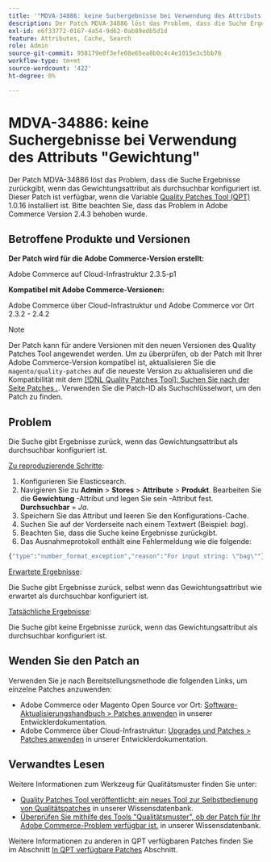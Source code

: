 ```yaml
---
title: '"MDVA-34886: keine Suchergebnisse bei Verwendung des Attributs "Gewichtung"'
description: Der Patch MDVA-34886 löst das Problem, dass die Suche Ergebnisse zurückgibt, wenn das Gewichtungsattribut als durchsuchbar konfiguriert ist. Dieser Patch ist verfügbar, wenn das [Quality Patches Tool (QPT)](/help/announcements/adobe-commerce-announcements/magento-quality-patches-released-new-tool-to-self-serve-quality-patches.md) 1.0.16 installiert ist. Bitte beachten Sie, dass das Problem in Adobe Commerce Version 2.4.3 behoben wurde.
exl-id: e6f33772-0167-4a54-9d62-0ab89edb5d1d
feature: Attributes, Cache, Search
role: Admin
source-git-commit: 958179e0f3efe08e65ea8b0c4c4e1015e3c5bb76
workflow-type: tm+mt
source-wordcount: '422'
ht-degree: 0%

---
```


# MDVA-34886: keine Suchergebnisse bei Verwendung des Attributs &quot;Gewichtung&quot;

Der Patch MDVA-34886 löst das Problem, dass die Suche Ergebnisse zurückgibt, wenn das Gewichtungsattribut als durchsuchbar konfiguriert ist. Dieser Patch ist verfügbar, wenn die Variable [Quality Patches Tool (QPT)](/help/announcements/adobe-commerce-announcements/magento-quality-patches-released-new-tool-to-self-serve-quality-patches.md) 1.0.16 installiert ist. Bitte beachten Sie, dass das Problem in Adobe Commerce Version 2.4.3 behoben wurde.

## Betroffene Produkte und Versionen

**Der Patch wird für die Adobe Commerce-Version erstellt:**

Adobe Commerce auf Cloud-Infrastruktur 2.3.5-p1

**Kompatibel mit Adobe Commerce-Versionen:**

Adobe Commerce über Cloud-Infrastruktur und Adobe Commerce vor Ort 2.3.2 - 2.4.2

>[!NOTE]
>
>Der Patch kann für andere Versionen mit den neuen Versionen des Quality Patches Tool angewendet werden. Um zu überprüfen, ob der Patch mit Ihrer Adobe Commerce-Version kompatibel ist, aktualisieren Sie die `magento/quality-patches` auf die neueste Version zu aktualisieren und die Kompatibilität mit dem [[!DNL Quality Patches Tool]: Suchen Sie nach der Seite Patches .](https://devdocs.magento.com/quality-patches/tool.html#patch-grid). Verwenden Sie die Patch-ID als Suchschlüsselwort, um den Patch zu finden.

## Problem

Die Suche gibt Ergebnisse zurück, wenn das Gewichtungsattribut als durchsuchbar konfiguriert ist.

<u>Zu reproduzierende Schritte</u>:

1. Konfigurieren Sie Elasticsearch.
1. Navigieren Sie zu **Admin** > **Stores** > **Attribute** > **Produkt**. Bearbeiten Sie die **Gewichtung** -Attribut und legen Sie sein -Attribut fest. **Durchsuchbar** = *Ja*.
1. Speichern Sie das Attribut und leeren Sie den Konfigurations-Cache.
1. Suchen Sie auf der Vorderseite nach einem Textwert (Beispiel: *bag*).
1. Beachten Sie, dass die Suche keine Ergebnisse zurückgibt.
1. Das Ausnahmeprotokoll enthält eine Fehlermeldung wie die folgende:

```php
{"type":"number_format_exception","reason":"For input string: \"bag\""}
```

<u>Erwartete Ergebnisse</u>:

Die Suche gibt Ergebnisse zurück, selbst wenn das Gewichtungsattribut wie erwartet als durchsuchbar konfiguriert ist.

<u>Tatsächliche Ergebnisse</u>:

Die Suche gibt keine Ergebnisse zurück, wenn das Gewichtungsattribut als durchsuchbar konfiguriert ist.

## Wenden Sie den Patch an

Verwenden Sie je nach Bereitstellungsmethode die folgenden Links, um einzelne Patches anzuwenden:

* Adobe Commerce oder Magento Open Source vor Ort: [Software-Aktualisierungshandbuch > Patches anwenden](https://devdocs.magento.com/guides/v2.4/comp-mgr/patching/mqp.html) in unserer Entwicklerdokumentation.
* Adobe Commerce über Cloud-Infrastruktur: [Upgrades und Patches > Patches anwenden](https://devdocs.magento.com/cloud/project/project-patch.html) in unserer Entwicklerdokumentation.

## Verwandtes Lesen

Weitere Informationen zum Werkzeug für Qualitätsmuster finden Sie unter:

* [Quality Patches Tool veröffentlicht: ein neues Tool zur Selbstbedienung von Qualitätspatches](/help/announcements/adobe-commerce-announcements/magento-quality-patches-released-new-tool-to-self-serve-quality-patches.md) in unserer Wissensdatenbank.
* [Überprüfen Sie mithilfe des Tools &quot;Qualitätsmuster&quot;, ob der Patch für Ihr Adobe Commerce-Problem verfügbar ist.](/help/support-tools/patches-available-in-qpt-tool/check-patch-for-magento-issue-with-magento-quality-patches.md) in unserer Wissensdatenbank.

Weitere Informationen zu anderen in QPT verfügbaren Patches finden Sie im Abschnitt [In QPT verfügbare Patches](https://support.magento.com/hc/en-us/sections/360010506631-Patches-available-in-QPT-tool-) Abschnitt.
